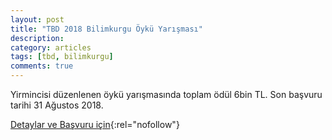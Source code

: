 ```yaml
---
layout: post
title: "TBD 2018 Bilimkurgu Öykü Yarışması"
description: 
category: articles
tags: [tbd, bilimkurgu]
comments: true
---
```


Yirmincisi düzenlenen öykü yarışmasında toplam ödül 6bin TL. Son başvuru tarihi 31 Ağustos 2018.

[Detaylar ve Başvuru için](http://www.tbd.org.tr/turkiye-bilisim-dergisi-2018-bilimkurgu-oyku-yarismasi/){:rel="nofollow"}
